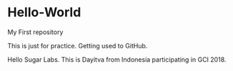 # Hello-World
My First repository

This is just for practice.
Getting used to GitHub.

Hello Sugar Labs. This is Dayitva from Indonesia participating in GCI 2018.
